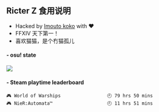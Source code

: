 ## Ricter Z 食用说明
- Hacked by [Imouto koko](https://osu.ppy.sh/users/7679162) with ❤️
- FFXIV 天下第一！
- 喜欢猫猫，是个冇猫孤儿

#### - osu! state
![](http://97.64.19.89:8080/api/v1/stat/4448675)

<!-- steam-box start -->
#### - Steam playtime leaderboard
```text
🎮 World of Warships                 🕘 79 hrs 50 mins
🎮 NieR:Automata™                    🕘 11 hrs 51 mins
```
<!-- Powered by https://github.com/YouEclipse/steam-box . -->
<!-- steam-box end -->
